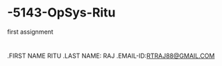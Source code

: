 # -5143-OpSys-Ritu
first assignment

#
.FIRST NAME RITU 
.LAST NAME: RAJ
.EMAIL-ID:RTRAJ88@GMAIL.COM

